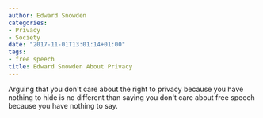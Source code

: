 ```yaml
---
author: Edward Snowden
categories:
- Privacy
- Society
date: "2017-11-01T13:01:14+01:00"
tags:
- free speech
title: Edward Snowden About Privacy
---
```

Arguing that you don't care about the right to privacy because you have nothing to hide is no different than saying you don't care about free speech because you have nothing to say.
